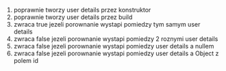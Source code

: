 1. poprawnie tworzy user details przez konstruktor
2. poprawnie tworzy user details przez build
3. zwraca true jezeli porownanie wystapi pomiedzy tym samym user details
4. zwraca false jezeli porownanie wystapi pomiedzy 2 roznymi user details
5. zwraca false jezeli porownanie wystapi pomiedzy user details a nullem
6. zwraca false jezeli porownanie wystapi pomiedzy user details a Object z polem id
